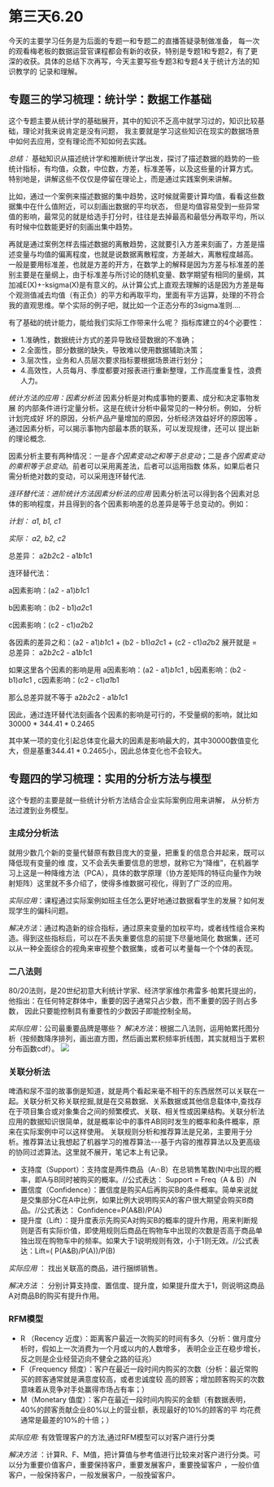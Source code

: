 # 第三天6.20
今天的主要学习任务是为后面的专题一和专题二的直播答疑录制做准备，
每一次的观看梅老板的数据运营官课程都会有新的收获，特别是专题1和专题2，有了更深的收获。具体的总结下次再写，今天主要写些专题3和专题4关于统计方法的知识教学的
记录和理解。
## 专题三的学习梳理：统计学：数据工作基础
这个专题主要从统计学的基础展开，其中的知识不乏高中就学习过的，知识比较基础，理论对我来说肯定是没有问题，
我主要就是学习这些知识在现实的数据场景中如何去应用，空有理论而不知如何去实践。

*总结：*
基础知识从描述统计学和推断统计学出发，探讨了描述数据的趋势的一些统计指标，有均值，众数，中位数，方差，标准差等，以及这些量的计算方式。
特别地是，讲解这些不仅仅是停留在理论上，而是通过实践案例来讲解。

比如，通过一个案例来描述数据的集中趋势，这时候就需要计算均值，看看这些数据集中在什么值附近，可以刻画出数据的平均状态，
但是均值容易受到一些异常值的影响，最常见的就是给选手打分时，往往是去掉最高和最低分再取平均，所以有时候中位数能更好的刻画出集中趋势。

再就是通过案例怎样去描述数据的离散趋势，这就要引入方差来刻画了，方差是描述变量与均值的偏离程度，也就是说数据离散程度，方差越大，离散程度越高。
一般是要用标准差，也就是方差的开方，在数学上的解释是因为方差与标准差的差别主要是在量纲上，由于标准差与所讨论的随机变量、数学期望有相同的量纲，其加减E(X)+-ksigma(X)是有意义的。从计算公式上直观去理解的话是因为方差是每个观测值减去均值（有正负）的平方和再取平均，里面有平方运算，处理的不符合我的直观思维。举个实际的例子吧，就比如一个正态分布的3sigma准则....

有了基础的统计能力，能给我们实际工作带来什么呢？
指标库建立的4个必要性：
- 1.准确性，数据统计方式的差异导致经营数据的不准确；
- 2.全面性，部分数据的缺失，导致难以使用数据辅助决策；
- 3.层次性，业务和人员层次要求指标要根据场景进行划分；
- 4.高效性，人员每月、季度都要对报表进行重新整理，工作高度重复性，浪费人力。

*统计方法的应用：因素分析法*
因素分析是对构成事物的要素、成分和决定事物发展 的内部条件进行定量分析。这是在统计分析中最常见的一种分析。例如， 分析计划完成好
坏的原因，分析产品产量增加的原因，分析经济效益好坏的原因等 。通过因素分析，可以揭示事物内部最本质的联系，可以发现规律，还可以
提出新的理论概念.

因素分析主要有两种情况：一是*各个因素变动之和等于总变动*；二是*各个因素变动的乘积等于总变动*。前者可以采用离差法，后者可以运用指数
体系，如果后者只需分析绝对数的变动，可以采用连环替代法.

*连环替代法：进阶统计方法因素分析法的应用*
因素分析法可以得到各个因素对总体的影响程度，并且得到的各个因素影响差的总差异是等于总变动的。例如：

*计划： a1,  b1,  c1*

*实际： a2,  b2,  c2*

总差异： a2*b2*c2 - a1*b1*c1

连环替代法：

a因素影响：(a2 - a1)*b1*c1 

b因素影响：(b2 - b1)*a2*c1 

c因素影响：(c2 - c1)*a2*b2

各因素的差异之和：(a2 - a1)*b1*c1 + (b2 - b1)*a2*c1 + (c2 - c1)*a2*b2 
展开就是 = 总差异： a2*b2*c2 - a1*b1*c1

如果这里各个因素的影响是用 a因素影响：(a2 - a1)*b1*c1 , b因素影响：(b2 - b1)*a1*c1  , c因素影响：(c2 - c1)*a1*b1

那么总差异就不等于 a2*b2*c2 - a1*b1*c1

因此，通过连环替代法刻画各个因素的影响是可行的，不受量纲的影响，就比如 30000 * 344.41 * 0.2465

其中某一项的变化引起总体变化最大的因素是影响最大的，其中30000数值变化大，但是基重344.41 * 0.2465小，因此总体变化也不会较大。

## 专题四的学习梳理：实用的分析方法与模型
这个专题的主要是就一些统计分析方法结合企业实际案例应用来讲解， 从分析方法过渡到业务模型。
### 主成分分析法
就用少数几个新的变量代替原有数目庞大的变量，把重复的信息合并起来，既可以降低现有变量的维
度，又不会丢失重要信息的思想，就称它为“降维”，在机器学习上这是一种降维方法（PCA），具体的数学原理（协方差矩阵的特征向量作为映射矩阵）这里就不多介绍了，使得多维数据可视化，得到了广泛的应用。

*实际应用*：课程通过实际案例如班主任怎么更好地通过数据看学生的发展？如何发现学生的偏科问题。

*解决方法*：通过构造新的综合指标，通过原来变量的加权平均，或者线性组合来构造。得到这些指标后，可以在不丢失重要信息的前提下尽量地简化
数据集，还可以从一种全面综合的视角来审视整个数据集，或者可以考量每一个个体的表现。

### 二八法则
80/20法则，是20世纪初意大利统计学家、经济学家维尔弗雷多·帕累托提出的，他指出：在任何特定群体中，重要的因子通常只占少数，而不重要的因子则占多数，
因此只要能控制具有重要性的少数因子即能控制全局。

*实际应用*：公司最重要品牌是哪些？
*解决方法*：根据二八法则，运用帕累托图分析（按频数降序排列，画出直方图，然后画出累积频率折线图，其实就相当于累积分布函数cdf）。
![](https://github.com/notmylove/Data-operations-officer/blob/master/one%20week/picture/paleituo.png)

### 关联分析法
啤酒和尿不湿的故事倒是知道，就是两个看起来毫不相干的东西居然可以关联在一起。关联分析又称关联挖掘,就是在交易数据、关系数据或其他信息载体中,查找存在于项目集合或对象集合之间的频繁模式、关联、相关性或因果结构。关联分析法应用的数据知识很简单，就是概率论中的事件AB同时发生的概率和条件概率，原来在实际案例中可以这样使用。
关联规则分析和推荐算法是兄弟，主要用于分析。推荐算法让我想起了机器学习的推荐算法---基于内容的推荐算法以及更高级的协同过滤算法。这里就不展开，笔记本上有记录。

- 支持度（Support）：支持度是两件商品（A∩B）在总销售笔数(N)中出现的概率，即A与B同时被购买的概率。//公式表达： Support = Freq（A & B）/N
- 置信度（Confidence）：置信度是购买A后再购买B的条件概率。简单来说就是交集部分C在A中比例，如果比例大说明购买A的客户很大期望会购买B商品。//公式表达： Confidence=P(A&B)/P(A)
- 提升度（Lift）：提升度表示先购买A对购买B的概率的提升作用，用来判断规则是否有实际价值，即使用规则后商品在购物车中出现的次数是否高于商品单独出现在购物车中的频率。如果大于1说明规则有效，小于1则无效。//公式表达：Lift=( P(A&B)/P(A))/P(B)

*实际应用* ： 找出关联高的商品，进行捆绑销售。

*解决方法* ： 分别计算支持度、置信度、提升度，如果提升度大于1，则说明这商品A对商品B的购买有提升作用。

### RFM模型
- R （Recency 近度）：距离客户最近一次购买的时间有多久（分析：做月度分析时，假如上一次消费为一个月或以内的人数增多，
表明企业正在稳步增长，反之则是企业经营迈向不健全之路的征兆）
- F（Frequency 频度）：客户在最近一段时间内购买的次数（分析：最近常购买的顾客通常就是满意度较高，或者忠诚度较
高的顾客；增加顾客购买的次数意味着从竞争对手处赢得市场占有率；）
- M（Monetary 值度）：客户在最近一段时间内购买的金额（有数据表明，40%的顾客贡献企业80%以上的营业额，表现最好的10%的顾客的平
均花费通常是最差的10%的十倍；）

*实际应用:* 有效管理客户的方法,通过RFM模型可以对客户进行分类

*解决方法* ：计算R、F、M值，把计算值与参考值进行比较来对客户进行分类。可以分为重要价值客户，重要保持客户，重要发展客户，重要挽留客户
，一般价值客户，一般保持客户，一般发展客户，一般挽留客户。
